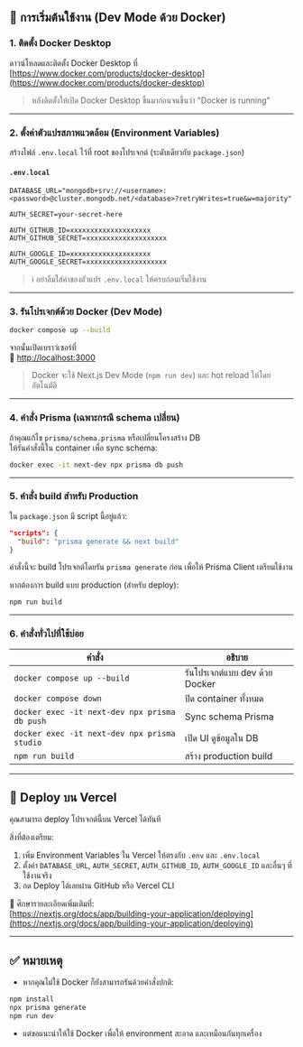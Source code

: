 ## 🚀 การเริ่มต้นใช้งาน (Dev Mode ด้วย Docker)

### 1. ติดตั้ง Docker Desktop

ดาวน์โหลดและติดตั้ง Docker Desktop ที่ [https://www.docker.com/products/docker-desktop](https://www.docker.com/products/docker-desktop)

> หลังติดตั้งให้เปิด Docker Desktop ขึ้นมาก่อนจนขึ้นว่า "Docker is running"

---

### 2. ตั้งค่าตัวแปรสภาพแวดล้อม (Environment Variables)

สร้างไฟล์ `.env.local` ไว้ที่ root ของโปรเจกต์ (ระดับเดียวกับ `package.json`)

#### `.env.local`

```env
DATABASE_URL="mongodb+srv://<username>:<password>@cluster.mongodb.net/<database>?retryWrites=true&w=majority"

AUTH_SECRET=your-secret-here

AUTH_GITHUB_ID=xxxxxxxxxxxxxxxxxxxx
AUTH_GITHUB_SECRET=xxxxxxxxxxxxxxxxxxxx

AUTH_GOOGLE_ID=xxxxxxxxxxxxxxxxxxxx
AUTH_GOOGLE_SECRET=xxxxxxxxxxxxxxxxxxxx
```

> ℹ️ อย่าลืมใส่ค่าของตัวแปร `.env.local` ให้ครบก่อนเริ่มใช้งาน

---

### 3. รันโปรเจกต์ด้วย Docker (Dev Mode)

```bash
docker compose up --build
```

จากนั้นเปิดเบราว์เซอร์ที่  
🔗 [http://localhost:3000](http://localhost:3000)

> Docker จะใช้ Next.js Dev Mode (`npm run dev`) และ hot reload ให้โดยอัตโนมัติ

---

### 4. คำสั่ง Prisma (เฉพาะกรณี schema เปลี่ยน)

ถ้าคุณแก้ไข `prisma/schema.prisma` หรือเปลี่ยนโครงสร้าง DB  
ให้รันคำสั่งนี้ใน container เพื่อ sync schema:

```bash
docker exec -it next-dev npx prisma db push
```

---

### 5. คำสั่ง build สำหรับ Production

ใน `package.json` มี script นี้อยู่แล้ว:

```json
"scripts": {
  "build": "prisma generate && next build"
}
```

คำสั่งนี้จะ build โปรเจกต์โดยรัน `prisma generate` ก่อน เพื่อให้ Prisma Client เตรียมใช้งาน

หากต้องการ build แบบ production (สำหรับ deploy):

```bash
npm run build
```

---

### 6. คำสั่งทั่วไปที่ใช้บ่อย

| คำสั่ง | อธิบาย |
|--------|--------|
| `docker compose up --build` | รันโปรเจกต์แบบ dev ด้วย Docker |
| `docker compose down` | ปิด container ทั้งหมด |
| `docker exec -it next-dev npx prisma db push` | Sync schema Prisma |
| `docker exec -it next-dev npx prisma studio` | เปิด UI ดูข้อมูลใน DB |
| `npm run build` | สร้าง production build |

---

## 🚁 Deploy บน Vercel

คุณสามารถ deploy โปรเจกต์นี้บน Vercel ได้ทันที

สิ่งที่ต้องเตรียม:

1. เพิ่ม Environment Variables ใน Vercel ให้ตรงกับ `.env` และ `.env.local`
2. ตั้งค่า `DATABASE_URL`, `AUTH_SECRET`, `AUTH_GITHUB_ID`, `AUTH_GOOGLE_ID` และอื่นๆ ที่ใช้งานจริง
3. กด Deploy ได้เลยผ่าน GitHub หรือ Vercel CLI

📙 ศึกษารายละเอียดเพิ่มเติมที่:  
[https://nextjs.org/docs/app/building-your-application/deploying](https://nextjs.org/docs/app/building-your-application/deploying)

---

## ✅ หมายเหตุ

- หากคุณไม่ใช้ Docker ก็ยังสามารถรันด้วยคำสั่งปกติ:
```bash
npm install
npx prisma generate
npm run dev
```

- แต่ขอแนะนำให้ใช้ Docker เพื่อให้ environment สะอาด และเหมือนกันทุกเครื่อง

